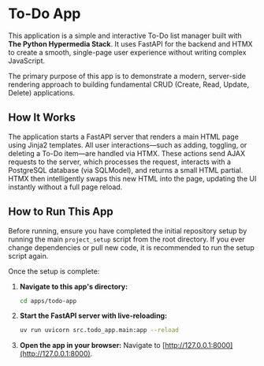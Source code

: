 # To-Do App

This application is a simple and interactive To-Do list manager built with **The Python Hypermedia Stack**. It uses FastAPI for the backend and HTMX to create a smooth, single-page user experience without writing complex JavaScript.

The primary purpose of this app is to demonstrate a modern, server-side rendering approach to building fundamental CRUD (Create, Read, Update, Delete) applications.

## How It Works

The application starts a FastAPI server that renders a main HTML page using Jinja2 templates. All user interactions—such as adding, toggling, or deleting a To-Do item—are handled via HTMX. These actions send AJAX requests to the server, which processes the request, interacts with a PostgreSQL database (via SQLModel), and returns a small HTML partial. HTMX then intelligently swaps this new HTML into the page, updating the UI instantly without a full page reload.

## How to Run This App

Before running, ensure you have completed the initial repository setup by running the main `project_setup` script from the root directory. If you ever change dependencies or pull new code, it is recommended to run the setup script again.

Once the setup is complete:

1.  **Navigate to this app's directory:**

    ```bash
    cd apps/todo-app
    ```

2.  **Start the FastAPI server with live-reloading:**

    ```bash
    uv run uvicorn src.todo_app.main:app --reload
    ```

3.  **Open the app in your browser:**
    Navigate to [http://127.0.0.1:8000](http://127.0.0.1:8000).
